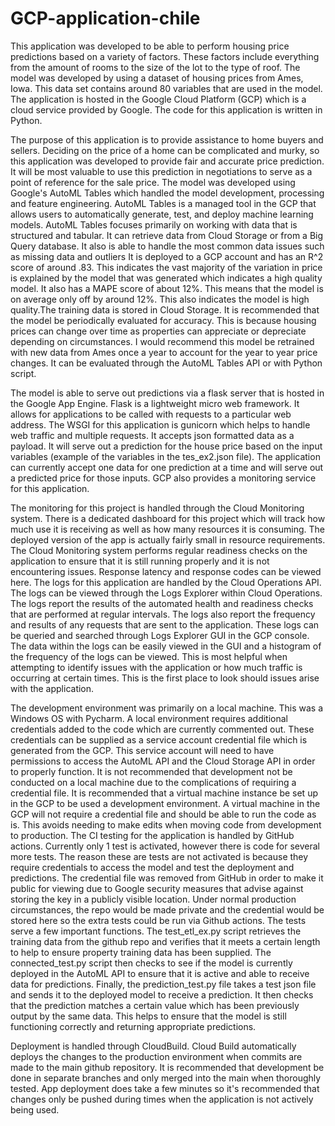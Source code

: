 # GCP-application-chile
This application was developed to be able to perform housing price predictions based on a variety of factors. These factors include everything from the amount of rooms to the size of the lot to the type of roof. The model was developed by using a dataset of housing prices from Ames, Iowa. This data set contains around 80 variables that are used in the model. The application is hosted in the Google Cloud Platform (GCP) which is a cloud service provided by Google. The code for this application is written in Python.

The purpose of this application is to provide assistance to home buyers and sellers. Deciding on the price of a home can be complicated and murky, so this application was developed to provide fair and accurate price prediction. It will be most valuable to use this prediction in negotiations to serve as a point of reference for the sale price. 
The model was developed using Google's AutoML Tables which handled the model development, processing and feature engineering. AutoML Tables is a managed tool in the GCP that allows users to automatically generate, test, and deploy machine learning models. AutoML Tables focuses primarily on working with data that is structured and tabular. It can retrieve data from Cloud Storage or from a Big Query database. It also is able to handle the most common data issues such as missing data and outliers It is deployed to a GCP account and has an R^2 score of around .83. This indicates the vast majority of the variation in price is explained by the model that was generated which indicates a high quality model. It also has a MAPE score of about 12%. This means that the model is on average only off by around 12%. This also indicates the model is high quality.The training data is stored in Cloud Storage. It is recommended that the model be periodically evaluated for accuracy. This is because housing prices can change over time as properties can appreciate or depreciate depending on circumstances. I would recommend this model be retrained with new data from Ames once a year to account for the year to year price changes. It can be evaluated through the AutoML Tables API or with Python script.

The model is able to serve out predictions via a flask server that is hosted in the Google App Engine. Flask is a lightweight micro web framework. It allows for applications to be called with requests to a particular web address. The WSGI for this application is gunicorn which helps to handle web traffic and multiple requests. It accepts json formatted data as a payload. It will serve out a prediction for the house price based on the input variables (example of the variables in the tes_ex2.json file). The application can currently accept one data for one prediction at a time and will serve out a predicted price for those inputs. GCP also provides a monitoring service for this application. 

The monitoring for this project is handled through the Cloud Monitoring system. There is a dedicated dashboard for this project which will track how much use it is receiving as well as how many resources it is consuming. The deployed version of the app is actually fairly small in resource requirements. The Cloud Monitoring system performs regular readiness checks on the application to ensure that it is still running properly and it is not encountering issues. Response latency and response codes can be viewed here.
The logs for this application are handled by the Cloud Operations API. The logs can be viewed through the Logs Explorer within Cloud Operations. The logs report the results of the automated health and readiness checks that are performed at regular intervals. The logs also report the frequency and results of any requests that are sent to the application. These logs can be queried and searched through Logs Explorer GUI in the GCP console. The data within the logs can be easily viewed in the GUI and a histogram of the frequency of the logs can be viewed. This is most helpful when attempting to identify issues with the application or how much traffic is occurring at certain times. This is the first place to look should issues arise with the application.

The development environment was primarily on a local machine. This was a Windows OS with Pycharm. A local environment requires additional credentials added to the code which are currently commented out. These credentials can be supplied as a service account credential file which is generated from the GCP. This service account will need to have permissions to access the AutoML API and the Cloud Storage API in order to properly function. It is not recommended that development not be conducted on a local machine due to the complications of requiring a credential file. It is recommended that a virtual machine instance be set up in the GCP to be used a development environment. A virtual machine in the GCP will not require a credential file and should be able to run the code as is. This avoids needing to make edits when moving code from development to production.
The CI testing for the application is handled by GitHub actions. Currently only 1 test is activated, however there is code for several more tests. The reason these are tests are not activated is because they require credentials to access the model and test the deployment and predictions. The credential file  was removed from GitHub in order to make it public for viewing due to Google security measures that advise against storing the key in a publicly visible location. Under normal production circumstances, the repo would be made private and the credential would be stored here so the extra tests could be run via Github actions. The tests serve a few important functions. The test_etl_ex.py script retrieves the training data from the github repo and verifies that it meets a certain length to help to ensure property training data has been supplied. The connected_test.py script then checks to see if the model is currently deployed in the AutoML API to ensure that it is active and able to receive data for predictions. Finally, the prediction_test.py file takes a test json file and sends it to the deployed model to receive a prediction. It then checks that the prediction matches a certain value which has been previously output by the same data. This helps to ensure that the model is still functioning correctly and returning appropriate predictions.

Deployment is handled through CloudBuild.  Cloud Build automatically deploys the changes to the production environment when commits are made to the main github repository. It is recommended that development be done in separate branches and only merged into the main when thoroughly tested. App deployment does take a few minutes so it's recommended that changes only be pushed during times when the application is not actively being used.

